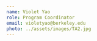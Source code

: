 ```yaml
---
name: Violet Yao
role: Program Coordinator
email: violetyao@berkeley.edu
photo: ../assets/images/TA2.jpg
---
```



